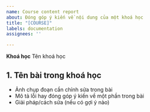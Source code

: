 ```yaml
---
name: Course content report
about: Đóng góp ý kiến về nội dung của một khoá học
title: "[COURSE]"
labels: documentation
assignees: ''

---
```


**Khoá học**
Tên khoá học

## 1. Tên bài trong khoá học

- Ảnh chụp đoạn cần chỉnh sửa trong bài
- Mô tả lỗi hay đóng góp ý kiến về một phần trong bài
- Giải pháp/cách sửa (nếu có gợi ý nào)

